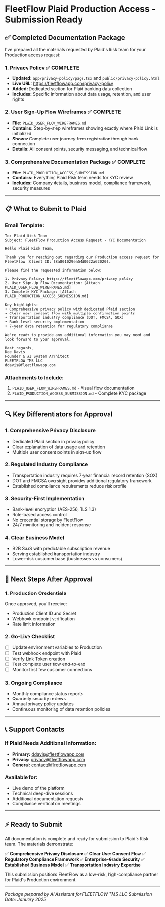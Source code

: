 # FleetFlow Plaid Production Access - Submission Ready

## ✅ Completed Documentation Package

I've prepared all the materials requested by Plaid's Risk team for your Production access request:

### **1. Privacy Policy ✅ COMPLETE**

- **Updated:** `app/privacy-policy/page.tsx` and `public/privacy-policy.html`
- **Live URL:** https://fleetflowapp.com/privacy-policy
- **Added:** Dedicated section for Plaid banking data collection
- **Includes:** Specific information about data usage, retention, and user rights

### **2. User Sign-Up Flow Wireframes ✅ COMPLETE**

- **File:** `PLAID_USER_FLOW_WIREFRAMES.md`
- **Contains:** Step-by-step wireframes showing exactly where Plaid Link is initialized
- **Shows:** Complete user journey from registration through bank connection
- **Details:** All consent points, security messaging, and technical flow

### **3. Comprehensive Documentation Package ✅ COMPLETE**

- **File:** `PLAID_PRODUCTION_ACCESS_SUBMISSION.md`
- **Contains:** Everything Plaid Risk team needs for KYC review
- **Includes:** Company details, business model, compliance framework, security measures

---

## 📋 What to Submit to Plaid

### **Email Template:**

```
To: Plaid Risk Team
Subject: FleetFlow Production Access Request - KYC Documentation

Hello Plaid Risk Team,

Thank you for reaching out regarding our Production access request for FleetFlow (Client ID: 68a801029ea54d0022a62020).

Please find the requested information below:

1. Privacy Policy: https://fleetflowapp.com/privacy-policy
2. User Sign-Up Flow Documentation: [Attach PLAID_USER_FLOW_WIREFRAMES.md]
3. Complete KYC Package: [Attach PLAID_PRODUCTION_ACCESS_SUBMISSION.md]

Key highlights:
• Comprehensive privacy policy with dedicated Plaid section
• Clear user consent flow with multiple confirmation points
• Transportation industry compliance (DOT, FMCSA, SOX)
• Bank-level security implementation
• 7-year data retention for regulatory compliance

We're ready to provide any additional information you may need and look forward to your approval.

Best regards,
Dee Davis
Founder & AI System Architect
FLEETFLOW TMS LLC
ddavis@fleetflowapp.com
```

### **Attachments to Include:**

1. `PLAID_USER_FLOW_WIREFRAMES.md` - Visual flow documentation
2. `PLAID_PRODUCTION_ACCESS_SUBMISSION.md` - Complete KYC package

---

## 🔍 Key Differentiators for Approval

### **1. Comprehensive Privacy Disclosure**

- Dedicated Plaid section in privacy policy
- Clear explanation of data usage and retention
- Multiple user consent points in sign-up flow

### **2. Regulated Industry Compliance**

- Transportation industry requires 7-year financial record retention (SOX)
- DOT and FMCSA oversight provides additional regulatory framework
- Established compliance requirements reduce risk profile

### **3. Security-First Implementation**

- Bank-level encryption (AES-256, TLS 1.3)
- Role-based access control
- No credential storage by FleetFlow
- 24/7 monitoring and incident response

### **4. Clear Business Model**

- B2B SaaS with predictable subscription revenue
- Serving established transportation industry
- Lower-risk customer base (businesses vs consumers)

---

## 🚀 Next Steps After Approval

### **1. Production Credentials**

Once approved, you'll receive:

- Production Client ID and Secret
- Webhook endpoint verification
- Rate limit information

### **2. Go-Live Checklist**

- [ ] Update environment variables to Production
- [ ] Test webhook endpoint with Plaid
- [ ] Verify Link Token creation
- [ ] Test complete user flow end-to-end
- [ ] Monitor first few customer connections

### **3. Ongoing Compliance**

- Monthly compliance status reports
- Quarterly security reviews
- Annual privacy policy updates
- Continuous monitoring of data retention policies

---

## 📞 Support Contacts

### **If Plaid Needs Additional Information:**

- **Primary:** ddavis@fleetflowapp.com
- **Privacy:** privacy@fleetflowapp.com
- **General:** contact@fleetflowapp.com

### **Available for:**

- Live demo of the platform
- Technical deep-dive sessions
- Additional documentation requests
- Compliance verification meetings

---

## ⚡ Ready to Submit

All documentation is complete and ready for submission to Plaid's Risk team. The materials
demonstrate:

✅ **Comprehensive Privacy Disclosure** ✅ **Clear User Consent Flow** ✅ **Regulatory Compliance
Framework** ✅ **Enterprise-Grade Security** ✅ **Established Business Model** ✅ **Transportation
Industry Expertise**

This submission positions FleetFlow as a low-risk, high-compliance partner for Plaid's Production
environment.

---

_Package prepared by AI Assistant for FLEETFLOW TMS LLC_ _Submission Date: January 2025_
